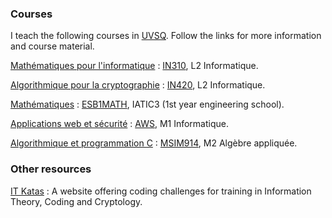 ### Courses

I teach the following courses in [UVSQ](http://www.uvsq.fr/). Follow
the links for more information and course material.

[Mathématiques pour l'informatique][IN310]
: [IN310][IN310], L2 Informatique.

[Algorithmique pour la cryptographie][IN420]
: [IN420][IN420], L2 Informatique.

[Mathématiques][ESB1MATH]
: [ESB1MATH][ESB1MATH], IATIC3 (1st year engineering school).

[Applications web et sécurité][AWS]
: [AWS][AWS], M1 Informatique.

[Algorithmique et programmation C][MSIM914]
: [MSIM914][MSIM914], M2 Algèbre appliquée.

### Other resources
      
[IT Katas](http://it-katas.defeo.lu/ "IT Katas")
: A website offering coding challenges for training in Information Theory, Coding and Cryptology.


[MSIM914]: http://defeo.lu/MA2-AlgoC "MSIM914"
[AWS]: http://was.defeo.lu/ "AWS"
[IN310]: http://in310.defeo.lu/ "IN310"
[IN420]: http://in420.defeo.lu/ "IN420"
[ESB1MATH]: http://defeo.lu/esb1math "ESB1MATH"